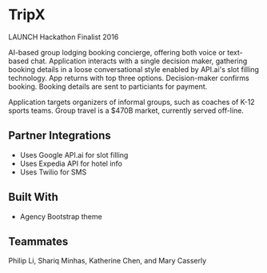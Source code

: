# TripX

LAUNCH Hackathon Finalist 2016 

AI-based group lodging booking concierge, offering both voice or text-based chat.  Application interacts with a single decision maker,  gathering booking details in a loose conversational style enabled by API.ai's slot filling technology.  App returns with top three options.  Decision-maker confirms booking.  Booking details are sent to particiants for payment.

Application targets organizers of informal groups, such as coaches of K-12 sports teams.  Group travel is a $470B market, currently served off-line. 


## Partner Integrations

* Uses Google API.ai for slot filling
* Uses Expedia API for hotel info
* Uses Twilio for SMS


## Built With

* Agency Bootstrap theme


## Teammates

 Philip Li, Shariq Minhas, Katherine Chen, and Mary Casserly
